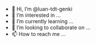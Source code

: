 - 👋 Hi, I’m @luan-tdt-genki
- 👀 I’m interested in ...
- 🌱 I’m currently learning ...
- 💞️ I’m looking to collaborate on ...
- 📫 How to reach me ...

<!---
luan-tdt-genki/luan-tdt-genki is a ✨ special ✨ repository because its `README.md` (this file) appears on your GitHub profile.
You can click the Preview link to take a look at your changes.
--->
